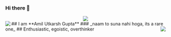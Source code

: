 ### Hi there 👋
<div align=center><img align=center src="https://media.giphy.com/media/WsvbZxS6Se8wAa41p2/giphy.gif"></div>

<img align=left src="https://media.giphy.com/media/SFRLNAQkWfRHIMNC3A/giphy.gif" />
    ## I am **Amil Utkarsh Gupta**
    ### _naam to suna nahi hoga, its a rare one_

    

<img align= right src="https://media.giphy.com/media/W63CLeKr6wXIOpbDdA/giphy.gif" /> 
## Enthusiastic, egoistic, overthinker

<!--
**Amil-Gupta/Amil-Gupta** is a ✨ _special_ ✨ repository because its `README.md` (this file) appears on your GitHub profile.

Here are some ideas to get you started:

- 🔭 I’m currently working on ...
- 🌱 I’m currently learning ...
- 👯 I’m looking to collaborate on ...
- 🤔 I’m looking for help with ...
- 💬 Ask me about ...
- 📫 How to reach me: ...
- 😄 Pronouns: ...
- ⚡ Fun fact: ...
-->
